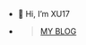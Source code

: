 - 👋 Hi, I’m XU17
-  > [MY BLOG](https://xu17.top)
  

<!---
YZS17/YZS17 is a ✨ special ✨ repository because its `README.md` (this file) appears on your GitHub profile.
You can click the Preview link to take a look at your changes.
--->
